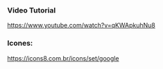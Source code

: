 
### Video Tutorial
https://www.youtube.com/watch?v=qKWApkuhNu8


### Icones:
https://icons8.com.br/icons/set/google